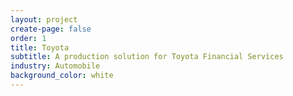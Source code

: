 ```yaml
---
layout: project
create-page: false
order: 1
title: Toyota
subtitle: A production solution for Toyota Financial Services
industry: Automobile
background_color: white
---
```

